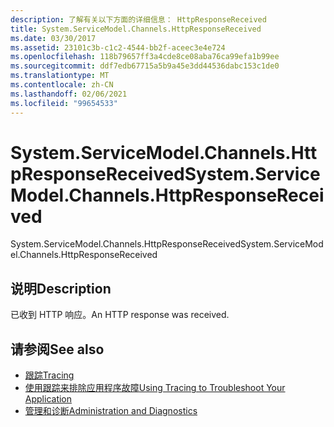 ```yaml
---
description: 了解有关以下方面的详细信息： HttpResponseReceived
title: System.ServiceModel.Channels.HttpResponseReceived
ms.date: 03/30/2017
ms.assetid: 23101c3b-c1c2-4544-bb2f-aceec3e4e724
ms.openlocfilehash: 118b79657ff3a4cde8ce08aba76ca99efa1b99ee
ms.sourcegitcommit: ddf7edb67715a5b9a45e3dd44536dabc153c1de0
ms.translationtype: MT
ms.contentlocale: zh-CN
ms.lasthandoff: 02/06/2021
ms.locfileid: "99654533"
---
```

# <a name="systemservicemodelchannelshttpresponsereceived"></a><span data-ttu-id="e4a2c-103">System.ServiceModel.Channels.HttpResponseReceived</span><span class="sxs-lookup"><span data-stu-id="e4a2c-103">System.ServiceModel.Channels.HttpResponseReceived</span></span>

<span data-ttu-id="e4a2c-104">System.ServiceModel.Channels.HttpResponseReceived</span><span class="sxs-lookup"><span data-stu-id="e4a2c-104">System.ServiceModel.Channels.HttpResponseReceived</span></span>  
  
## <a name="description"></a><span data-ttu-id="e4a2c-105">说明</span><span class="sxs-lookup"><span data-stu-id="e4a2c-105">Description</span></span>  

 <span data-ttu-id="e4a2c-106">已收到 HTTP 响应。</span><span class="sxs-lookup"><span data-stu-id="e4a2c-106">An HTTP response was received.</span></span>  
  
## <a name="see-also"></a><span data-ttu-id="e4a2c-107">请参阅</span><span class="sxs-lookup"><span data-stu-id="e4a2c-107">See also</span></span>

- [<span data-ttu-id="e4a2c-108">跟踪</span><span class="sxs-lookup"><span data-stu-id="e4a2c-108">Tracing</span></span>](index.md)
- [<span data-ttu-id="e4a2c-109">使用跟踪来排除应用程序故障</span><span class="sxs-lookup"><span data-stu-id="e4a2c-109">Using Tracing to Troubleshoot Your Application</span></span>](using-tracing-to-troubleshoot-your-application.md)
- [<span data-ttu-id="e4a2c-110">管理和诊断</span><span class="sxs-lookup"><span data-stu-id="e4a2c-110">Administration and Diagnostics</span></span>](../index.md)
